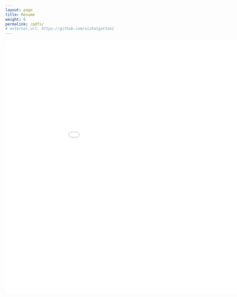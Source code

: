 ```yaml
---
layout: page
title: Resume
weight: 6
permalink: /pdfs/
# external_url: https://github.com/vishalgattani
---
```


<iframe src="/pdfs/sample-resume.pdf" style="width:1000px; height:800px;" frameborder="0" allowfullscreen></iframe>
